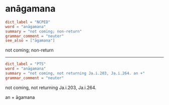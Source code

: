 # anāgamana

``` toml
dict_label = "NCPED"
word = "anāgamana"
summary = "not coming; non-return"
grammar_comment = "neuter"
see_also = ["āgamana"]
```

not coming; non\-return

--------------------

``` toml
dict_label = "PTS"
word = "anāgamana"
summary = "not coming, not returning Ja.i.203, Ja.i.264. an +"
grammar_comment = "neuter"
```

not coming, not returning Ja.i.203, Ja.i.264.

an \+ āgamana

